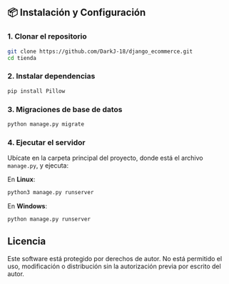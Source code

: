 ## 📦 Instalación y Configuración  

### 1. Clonar el repositorio  
```bash
git clone https://github.com/DarkJ-18/django_ecommerce.git
cd tienda  
```
### 2. Instalar dependencias  
```bash	
pip install Pillow
```

### 3. Migraciones de base de datos  
```bash
python manage.py migrate  
```

### 4. Ejecutar el servidor  
Ubícate en la carpeta principal del proyecto, donde está el archivo `manage.py`, y ejecuta:  

En **Linux**:  
```bash
python3 manage.py runserver  
```
En **Windows**:  
```bash
python manage.py runserver  
```

## Licencia
Este software está protegido por derechos de autor. No está permitido el uso, modificación o distribución sin la autorización previa por escrito del autor.
